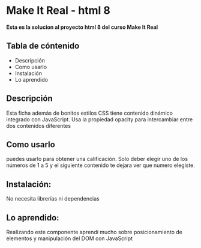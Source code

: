 # Make It Real - html 8

**Esta es la solucion al proyecto html 8 del curso Make It Real**

## Tabla de cóntenido

- Descripción
- Como usarlo
- Instalación
- Lo aprendido


## Descripción
Esta ficha además de bonitos estilos CSS tiene contenido dinámico integrado con JavaScript. Usa la propiedad opacity para intercambiar entre dos contenidos diferentes

## Como usarlo
puedes usarlo para obtener una calificación. Solo deber elegir uno de los números de 1 a 5 y el siguiente contenido te dejara ver que numero elegiste.

## Instalación:
No necesita librerías ni dependencias

## Lo aprendido:
Realizando este componente aprendí mucho sobre posicionamiento de elementos y manipulación del DOM con JavaScript